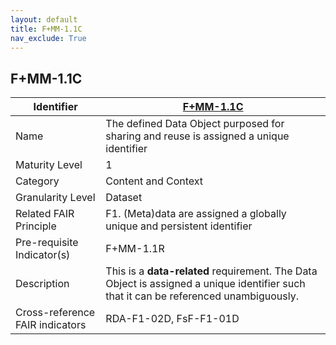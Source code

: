 ```yaml
---
layout: default
title: F+MM-1.1C
nav_exclude: True
---
```


## F+MM-1.1C

| Identifier | [F+MM-1.1C](https://github.com/FAIRplus/Data-Maturity/blob/indicator-definitions/docs/_indicators/A.%20F%2BMM-1.1C.md) |
| --------- | ----------|
| Name | The defined Data Object purposed for sharing and reuse is assigned a unique identifier |
| Maturity Level | 1 |
| Category | Content and Context |
| Granularity Level | Dataset |
| Related FAIR Principle | F1. (Meta)data are assigned a globally unique and persistent identifier |
| Pre-requisite Indicator(s) | F+MM-1.1R |
| Description | This is a **data-related** requirement. The Data Object is assigned a unique identifier such that it can be referenced unambiguously.|
| Cross-reference FAIR indicators | RDA-F1-02D, FsF-F1-01D |
